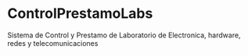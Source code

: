 # ControlPrestamoLabs
Sistema de Control y Prestamo de Laboratorio de Electronica, hardware, redes y telecomunicaciones
